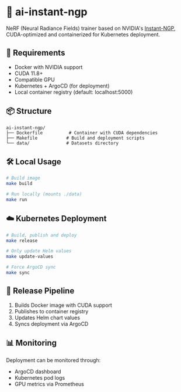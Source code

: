 # 🚀 ai-instant-ngp

NeRF (Neural Radiance Fields) trainer based on NVIDIA's [Instant-NGP](https://github.com/NVlabs/instant-ngp), CUDA-optimized and containerized for Kubernetes deployment.

## 🔧 Requirements

- Docker with NVIDIA support
- CUDA 11.8+
- Compatible GPU
- Kubernetes + ArgoCD (for deployment)
- Local container registry (default: localhost:5000)

## 📦 Structure

```
ai-instant-ngp/
├── Dockerfile          # Container with CUDA dependencies
├── Makefile           # Build and deployment scripts
└── data/              # Datasets directory
```

## 🛠️ Local Usage

```bash
# Build image
make build

# Run locally (mounts ./data)
make run
```

## ☁️ Kubernetes Deployment

```bash
# Build, publish and deploy
make release

# Only update Helm values
make update-values

# Force ArgoCD sync
make sync
```

## 🔄 Release Pipeline

1. Builds Docker image with CUDA support
2. Publishes to container registry
3. Updates Helm chart values
4. Syncs deployment via ArgoCD

## 📊 Monitoring

Deployment can be monitored through:
- ArgoCD dashboard
- Kubernetes pod logs
- GPU metrics via Prometheus
